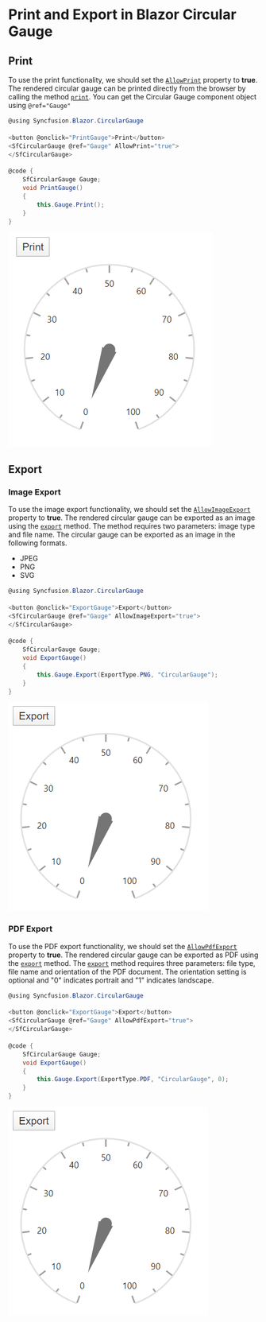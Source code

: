 # Print and Export in Blazor Circular Gauge

## Print

To use the print functionality, we should set the [`AllowPrint`](https://help.syncfusion.com/cr/blazor/Syncfusion.Blazor~Syncfusion.Blazor.CircularGauge.CircularGaugeModel~AllowPrint.html) property to **true**. The rendered circular gauge can be printed directly from the browser by calling the method [`print`](https://help.syncfusion.com/cr/blazor/Syncfusion.Blazor~Syncfusion.Blazor.CircularGauge.SfCircularGauge~Print.html). You can get the Circular Gauge component object using `@ref="Gauge"`

```csharp
@using Syncfusion.Blazor.CircularGauge

<button @onclick="PrintGauge">Print</button>
<SfCircularGauge @ref="Gauge" AllowPrint="true">
</SfCircularGauge>

@code {
    SfCircularGauge Gauge;
    void PrintGauge()
    {
        this.Gauge.Print();
    }
}
```

![Circular Gauge with print Sample](./images/print.png)

## Export

### Image Export

To use the image export functionality, we should set the [`AllowImageExport`](https://help.syncfusion.com/cr/blazor/Syncfusion.Blazor~Syncfusion.Blazor.CircularGauge.CircularGaugeModel~AllowImageExport.html) property to **true**. The rendered circular gauge can be exported as an image using the [`export`](https://help.syncfusion.com/cr/blazor/Syncfusion.Blazor~Syncfusion.Blazor.CircularGauge.SfCircularGauge~Export.html) method. The method requires two parameters: image type and file name. The circular gauge can be exported as an image in the following formats.

* JPEG
* PNG
* SVG

```csharp
@using Syncfusion.Blazor.CircularGauge

<button @onclick="ExportGauge">Export</button>
<SfCircularGauge @ref="Gauge" AllowImageExport="true">
</SfCircularGauge>

@code {
    SfCircularGauge Gauge;
    void ExportGauge()
    {
        this.Gauge.Export(ExportType.PNG, "CircularGauge");
    }
}
```

![Circular Gauge with export Sample](./images/export.png)

### PDF Export

To use the PDF export functionality, we should set the [`AllowPdfExport`](https://help.syncfusion.com/cr/blazor/Syncfusion.Blazor~Syncfusion.Blazor.CircularGauge.CircularGaugeModel~AllowPdfExport.html) property to **true**. The rendered circular gauge can be exported as PDF using the [`export`](https://help.syncfusion.com/cr/blazor/Syncfusion.Blazor~Syncfusion.Blazor.CircularGauge.SfCircularGauge~Export.html) method. The [`export`](https://help.syncfusion.com/cr/blazor/Syncfusion.Blazor~Syncfusion.Blazor.CircularGauge.SfCircularGauge~Export.html) method requires three parameters: file type, file name and orientation of the PDF document. The orientation setting is optional and "0" indicates portrait and "1" indicates landscape.

```csharp
@using Syncfusion.Blazor.CircularGauge

<button @onclick="ExportGauge">Export</button>
<SfCircularGauge @ref="Gauge" AllowPdfExport="true">
</SfCircularGauge>

@code {
    SfCircularGauge Gauge;
    void ExportGauge()
    {
        this.Gauge.Export(ExportType.PDF, "CircularGauge", 0);
    }
}
```

![Circular Gauge with export Sample](./images/export.png)